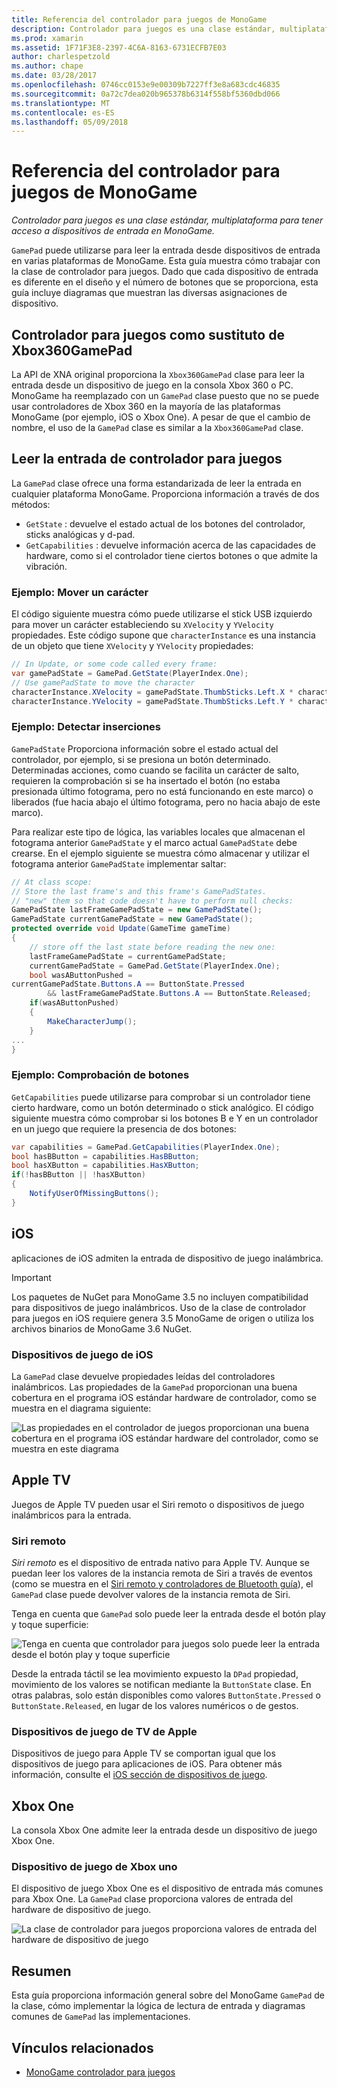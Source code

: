 ```yaml
---
title: Referencia del controlador para juegos de MonoGame
description: Controlador para juegos es una clase estándar, multiplataforma para tener acceso a dispositivos de entrada en MonoGame.
ms.prod: xamarin
ms.assetid: 1F71F3E8-2397-4C6A-8163-6731ECFB7E03
author: charlespetzold
ms.author: chape
ms.date: 03/28/2017
ms.openlocfilehash: 0746cc0153e9e00309b7227ff3e8a683cdc46835
ms.sourcegitcommit: 0a72c7dea020b965378b6314f558bf5360dbd066
ms.translationtype: MT
ms.contentlocale: es-ES
ms.lasthandoff: 05/09/2018
---
```

# <a name="monogame-gamepad-reference"></a>Referencia del controlador para juegos de MonoGame

_Controlador para juegos es una clase estándar, multiplataforma para tener acceso a dispositivos de entrada en MonoGame._

`GamePad` puede utilizarse para leer la entrada desde dispositivos de entrada en varias plataformas de MonoGame. Esta guía muestra cómo trabajar con la clase de controlador para juegos. Dado que cada dispositivo de entrada es diferente en el diseño y el número de botones que se proporciona, esta guía incluye diagramas que muestran las diversas asignaciones de dispositivo.

## <a name="gamepad-as-a-replacement-for-xbox360gamepad"></a>Controlador para juegos como sustituto de Xbox360GamePad

La API de XNA original proporciona la `Xbox360GamePad` clase para leer la entrada desde un dispositivo de juego en la consola Xbox 360 o PC. MonoGame ha reemplazado con un `GamePad` clase puesto que no se puede usar controladores de Xbox 360 en la mayoría de las plataformas MonoGame (por ejemplo, iOS o Xbox One). A pesar de que el cambio de nombre, el uso de la `GamePad` clase es similar a la `Xbox360GamePad` clase.

## <a name="reading-input-from-gamepad"></a>Leer la entrada de controlador para juegos

La `GamePad` clase ofrece una forma estandarizada de leer la entrada en cualquier plataforma MonoGame. Proporciona información a través de dos métodos:

- `GetState` : devuelve el estado actual de los botones del controlador, sticks analógicas y d-pad.
- `GetCapabilities` : devuelve información acerca de las capacidades de hardware, como si el controlador tiene ciertos botones o que admite la vibración.

### <a name="example-moving-a-character"></a>Ejemplo: Mover un carácter

El código siguiente muestra cómo puede utilizarse el stick USB izquierdo para mover un carácter estableciendo su `XVelocity` y `YVelocity` propiedades. Este código supone que `characterInstance` es una instancia de un objeto que tiene `XVelocity` y `YVelocity` propiedades:

```csharp
// In Update, or some code called every frame:
var gamePadState = GamePad.GetState(PlayerIndex.One);
// Use gamePadState to move the character
characterInstance.XVelocity = gamePadState.ThumbSticks.Left.X * characterInstance.MaxSpeed;
characterInstance.YVelocity = gamePadState.ThumbSticks.Left.Y * characterInstance.MaxSpeed;
```

### <a name="example-detecting-pushes"></a>Ejemplo: Detectar inserciones

`GamePadState` Proporciona información sobre el estado actual del controlador, por ejemplo, si se presiona un botón determinado. Determinadas acciones, como cuando se facilita un carácter de salto, requieren la comprobación si se ha insertado el botón (no estaba presionada último fotograma, pero no está funcionando en este marco) o liberados (fue hacia abajo el último fotograma, pero no hacia abajo de este marco). 

Para realizar este tipo de lógica, las variables locales que almacenan el fotograma anterior `GamePadState` y el marco actual `GamePadState` debe crearse. En el ejemplo siguiente se muestra cómo almacenar y utilizar el fotograma anterior `GamePadState` implementar saltar:

```csharp
// At class scope:
// Store the last frame's and this frame's GamePadStates.
// "new" them so that code doesn't have to perform null checks:
GamePadState lastFrameGamePadState = new GamePadState();
GamePadState currentGamePadState = new GamePadState();
protected override void Update(GameTime gameTime)
{
    // store off the last state before reading the new one:
    lastFrameGamePadState = currentGamePadState;
    currentGamePadState = GamePad.GetState(PlayerIndex.One);
    bool wasAButtonPushed = 
currentGamePadState.Buttons.A == ButtonState.Pressed
        && lastFrameGamePadState.Buttons.A == ButtonState.Released;
    if(wasAButtonPushed)
    {
        MakeCharacterJump();
    }
...
}
```

### <a name="example-checking-for-buttons"></a>Ejemplo: Comprobación de botones

`GetCapabilities` puede utilizarse para comprobar si un controlador tiene cierto hardware, como un botón determinado o stick analógico. El código siguiente muestra cómo comprobar si los botones B e Y en un controlador en un juego que requiere la presencia de dos botones:

```csharp
var capabilities = GamePad.GetCapabilities(PlayerIndex.One);
bool hasBButton = capabilities.HasBButton;
bool hasXButton = capabilities.HasXButton;
if(!hasBButton || !hasXButton)
{
    NotifyUserOfMissingButtons();
}
```

## <a name="ios"></a>iOS

aplicaciones de iOS admiten la entrada de dispositivo de juego inalámbrica.

> [!IMPORTANT]
> Los paquetes de NuGet para MonoGame 3.5 no incluyen compatibilidad para dispositivos de juego inalámbricos. Uso de la clase de controlador para juegos en iOS requiere genera 3.5 MonoGame de origen o utiliza los archivos binarios de MonoGame 3.6 NuGet. 

### <a name="ios-game-controller"></a>Dispositivos de juego de iOS

La `GamePad` clase devuelve propiedades leídas del controladores inalámbricos. Las propiedades de la `GamePad` proporcionan una buena cobertura en el programa iOS estándar hardware de controlador, como se muestra en el diagrama siguiente:

![](input-images/image1.png "Las propiedades en el controlador de juegos proporcionan una buena cobertura en el programa iOS estándar hardware del controlador, como se muestra en este diagrama")

## <a name="apple-tv"></a>Apple TV

Juegos de Apple TV pueden usar el Siri remoto o dispositivos de juego inalámbricos para la entrada.

### <a name="siri-remote"></a>Siri remoto

*Siri remoto* es el dispositivo de entrada nativo para Apple TV. Aunque se puedan leer los valores de la instancia remota de Siri a través de eventos (como se muestra en el [Siri remoto y controladores de Bluetooth guía](~/ios/tvos/platform/remote-bluetooth.md)), el `GamePad` clase puede devolver valores de la instancia remota de Siri.

Tenga en cuenta que `GamePad` solo puede leer la entrada desde el botón play y toque superficie: 

![](input-images/image2.png "Tenga en cuenta que controlador para juegos solo puede leer la entrada desde el botón play y toque superficie")

Desde la entrada táctil se lea movimiento expuesto la `DPad` propiedad, movimiento de los valores se notifican mediante la `ButtonState` clase. En otras palabras, solo están disponibles como valores `ButtonState.Pressed` o `ButtonState.Released`, en lugar de los valores numéricos o de gestos.

### <a name="apple-tv-game-controller"></a>Dispositivos de juego de TV de Apple

Dispositivos de juego para Apple TV se comportan igual que los dispositivos de juego para aplicaciones de iOS. Para obtener más información, consulte el [iOS sección de dispositivos de juego](#iOS_Game_Controller). 

## <a name="xbox-one"></a>Xbox One

La consola Xbox One admite leer la entrada desde un dispositivo de juego Xbox One.

### <a name="xbox-one-game-controller"></a>Dispositivo de juego de Xbox uno

El dispositivo de juego Xbox One es el dispositivo de entrada más comunes para Xbox One. La `GamePad` clase proporciona valores de entrada del hardware de dispositivo de juego.

![](input-images/image3.png "La clase de controlador para juegos proporciona valores de entrada del hardware de dispositivo de juego")

## <a name="summary"></a>Resumen

Esta guía proporciona información general sobre del MonoGame `GamePad` de la clase, cómo implementar la lógica de lectura de entrada y diagramas comunes de `GamePad` las implementaciones.

## <a name="related-links"></a>Vínculos relacionados

- [MonoGame controlador para juegos](http://www.monogame.net/documentation/?page=T_Microsoft_Xna_Framework_Input_GamePad)
